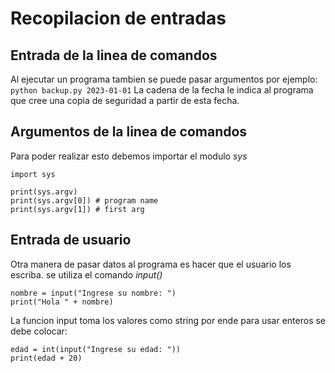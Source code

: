 # Recopilacion de entradas

## Entrada de la linea de comandos
Al ejecutar un programa tambien se puede pasar argumentos por ejemplo:
`python backup.py 2023-01-01`
La cadena de la fecha le indica al programa que cree una copia de seguridad a partir de esta fecha.

## Argumentos de la linea de comandos
Para poder realizar esto debemos importar el modulo *sys*

```
import sys

print(sys.argv)
print(sys.argv[0]) # program name
print(sys.argv[1]) # first arg
```


## Entrada de usuario
Otra manera de pasar datos al programa es hacer que el usuario los escriba.
se utiliza el comando *input()*

```(python)
nombre = input("Ingrese su nombre: ")
print("Hola " + nombre)
```

La funcion input toma los valores como string por ende para usar enteros se debe colocar: 
```(python)
edad = int(input("Ingrese su edad: "))
print(edad + 20)
```
